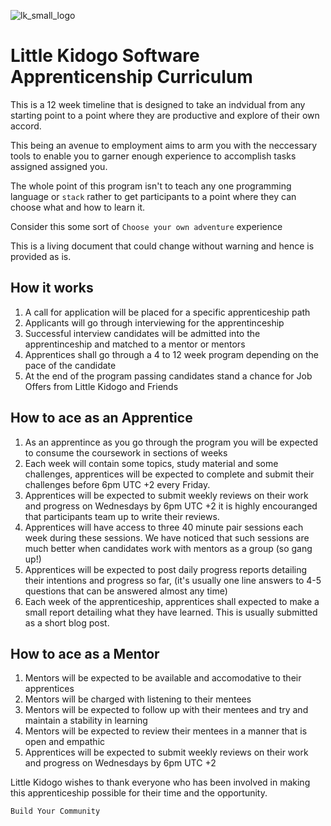 
![lk_small_logo](https://user-images.githubusercontent.com/897731/46567748-dc873480-c938-11e8-940e-76488046bedf.png)
# Little Kidogo Software Apprenticenship Curriculum

This is a 12 week timeline that is designed to take an indvidual from any starting point to a point where they are productive and explore of their own accord.

This being an avenue to employment aims to arm you with the neccessary tools to enable you to garner enough experience to accomplish tasks assigned assigned you.

The whole point of this program isn't to teach any one programming language or `stack` rather to get participants to a point where they can choose what and how to learn it.

Consider this some sort of `Choose your own adventure` experience


This is a living document that could change without warning and hence is provided as is.


## How it works 
1. A call for application will be placed for a specific apprenticeship path 
2. Applicants will go through interviewing for the apprentinceship 
3. Successful interview candidates will be admitted into the apprentinceship and matched to a mentor or mentors
4. Apprentices shall go through a 4 to 12 week program depending on the pace of the candidate 
5. At the end of the program passing candidates stand a chance for Job Offers from Little Kidogo and Friends


## How to ace as an Apprentice
1. As an apprentince as you go through the program you will be expected to consume the coursework in sections of weeks
2. Each week will contain some topics, study material and some challenges, apprentices will be expected to complete and submit their challenges before 6pm UTC +2 every Friday.
3. Apprentices will be expected to submit weekly reviews on their work and progress on Wednesdays by 6pm UTC +2  it is highly encouranged that participants team up to write their reviews.
4. Apprentices will have access to three 40 minute pair sessions each week during these sessions. We have noticed that such sessions are much better when candidates work with mentors as a group (so gang up!)
5. Apprentices will be expected to post daily progress reports detailing their intentions and progress so far, (it's usually one line answers to 4-5 questions that can be answered almost any time)
6. Each week of the apprenticeship, apprentices shall expected to make a small report detailing what they have learned. This is usually submitted as a short blog post.


## How to ace as a Mentor 
1. Mentors will be expected to be available and accomodative to their apprentices 
2. Mentors will be charged with listening to their mentees 
3. Mentors will be expected to follow up with their mentees and try and maintain a stability in learning
4. Mentors will be expected to review their mentees in a manner that is open and empathic 
5. Apprentices will be expected to submit weekly reviews on their work and progress on Wednesdays by 6pm UTC +2


Little Kidogo wishes to thank everyone who has been involved in making this apprenticeship possible for their time and the opportunity.

`Build Your Community`
